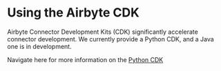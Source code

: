 # Using the Airbyte CDK

Airbyte Connector Development Kits (CDK) significantly accelerate connector development. We currently provide a Python CDK, and a Java one is in development.

Navigate here for more information on the [Python CDK](https://docs.airbyte.io/contributing-to-airbyte/building-new-connector/using-the-airbyte-cdk/python)